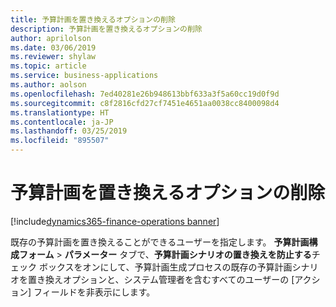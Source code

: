 ```yaml
---
title: 予算計画を置き換えるオプションの削除
description: 予算計画を置き換えるオプションの削除
author: aprilolson
ms.date: 03/06/2019
ms.reviewer: shylaw
ms.topic: article
ms.service: business-applications
ms.author: aolson
ms.openlocfilehash: 7ed40281e26b948613bbf633a3f5a60cc19d0f9d
ms.sourcegitcommit: c8f2816cfd27cf7451e4651aa0038cc8400098d4
ms.translationtype: HT
ms.contentlocale: ja-JP
ms.lasthandoff: 03/25/2019
ms.locfileid: "895507"
---
```

# <a name="remove-option-to-replace-budget-plans"></a>予算計画を置き換えるオプションの削除 
[!include[dynamics365-finance-operations banner](../includes/dynamics365-finance-operations.md)]


既存の予算計画を置き換えることができるユーザーを指定します。 **予算計画構成フォーム** > **パラメーター** タブで、**予算計画シナリオの置き換えを防止する**チェック ボックスをオンにして、予算計画生成プロセスの既存の予算計画シナリオを置き換えオプションと、システム管理者を含むすべてのユーザーの [アクション] フィールドを非表示にします。

